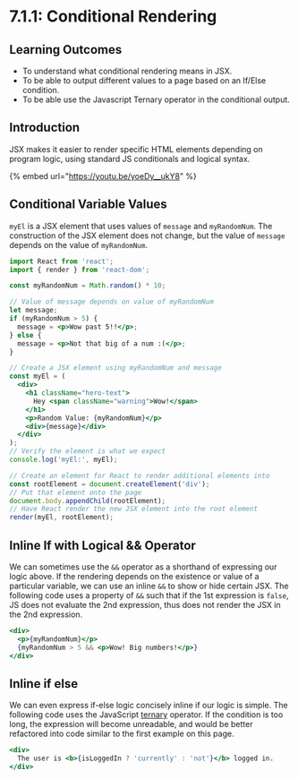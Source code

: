 # 7.1.1: Conditional Rendering

## Learning Outcomes

- To understand what conditional rendering means in JSX.
- To be able to output different values to a page based on an If/Else condition.
- To be able use the Javascript Ternary operator in the conditional output.

## Introduction

JSX makes it easier to render specific HTML elements depending on program logic, using standard JS conditionals and logical syntax.

{% embed url="https://youtu.be/yoeDy__ukY8" %}

## Conditional Variable Values

`myEl` is a JSX element that uses values of `message` and `myRandomNum`. The construction of the JSX element does not change, but the value of `message` depends on the value of `myRandomNum`.

```jsx
import React from 'react';
import { render } from 'react-dom';

const myRandomNum = Math.random() * 10;

// Value of message depends on value of myRandomNum
let message;
if (myRandomNum > 5) {
  message = <p>Wow past 5!!</p>;
} else {
  message = <p>Not that big of a num :(</p>;
}

// Create a JSX element using myRandomNum and message
const myEl = (
  <div>
    <h1 className="hero-text">
      Hey <span className="warning">Wow!</span>
    </h1>
    <p>Random Value: {myRandomNum}</p>
    <div>{message}</div>
  </div>
);
// Verify the element is what we expect
console.log('myEl:', myEl);

// Create an element for React to render additional elements into
const rootElement = document.createElement('div');
// Put that element onto the page
document.body.appendChild(rootElement);
// Have React render the new JSX element into the root element
render(myEl, rootElement);
```

## Inline If with Logical && Operator

We can sometimes use the `&&` operator as a shorthand of expressing our logic above. If the rendering depends on the existence or value of a particular variable, we can use an inline `&&` to show or hide certain JSX. The following code uses a property of `&&` such that if the 1st expression is `false`, JS does not evaluate the 2nd expression, thus does not render the JSX in the 2nd expression.

```jsx
<div>
  <p>{myRandomNum}</p>
  {myRandomNum > 5 && <p>Wow! Big numbers!</p>}
</div>
```

## Inline if else

We can even express if-else logic concisely inline if our logic is simple. The following code uses the JavaScript [ternary](https://developer.mozilla.org/en-US/docs/Web/JavaScript/Reference/Operators/Conditional_Operator) operator. If the condition is too long, the expression will become unreadable, and would be better refactored into code similar to the first example on this page.

```jsx
<div>
  The user is <b>{isLoggedIn ? 'currently' : 'not'}</b> logged in.
</div>
```
